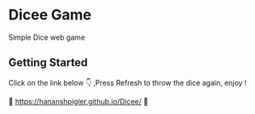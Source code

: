 # Dicee Game
Simple Dice web game

## Getting Started
Click on the link below 👇 ,Press Refresh to throw the dice again, enjoy !

🎲 https://hananshpigler.github.io/Dicee/ 🎲
